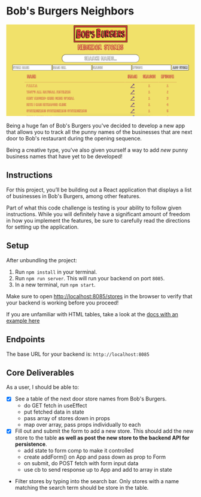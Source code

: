 # Bob's Burgers Neighbors

![](./finished-project.png)

Being a huge fan of Bob's Burgers you've decided to develop a new app that allows you to track all the punny names of the businesses that are next door to Bob's restaurant during the opening sequence.

Being a creative type, you've also given yourself a way to add _new_ punny business names that have yet to be developed!

## Instructions

For this project, you’ll be building out a React application that displays a
list of businesses in Bob's Burgers, among other features.

Part of what this code challenge is testing is your ability to follow given
instructions. While you will definitely have a significant amount of freedom in
how you implement the features, be sure to carefully read the directions for
setting up the application.

## Setup

After unbundling the project:

1. Run `npm install` in your terminal.
2. Run `npm run server`. This will run your backend on port `8085`.
3. In a new terminal, run `npm start`.

Make sure to open
[http://localhost:8085/stores](http://localhost:8085/stores) in the
browser to verify that your backend is working before you proceed!

If you are unfamiliar with HTML tables, take a look at the
[docs with an example here](https://www.w3schools.com/html/html_tables.asp)

## Endpoints

The base URL for your backend is: `http://localhost:8085`

## Core Deliverables

As a user, I should be able to:

- [x] See a table of the next door store names from Bob's Burgers.
  - do GET fetch in useEffect
  - put fetched data in state
  - pass array of stores down in props
  - map over array, pass props individually to each <Store>
- [x] Fill out and submit the form to add a new store. This should add the new store to the table **as well as post the new store to the backend API for persistence**.
  - add state to form comp to make it controlled
  - create addForm() on App and pass down as prop to Form
  - on submit, do POST fetch with form input data
  - use cb to send response up to App and add to array in state
- Filter stores by typing into the search bar. Only stores with a name matching the search term should be store in the table.